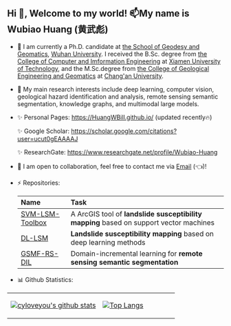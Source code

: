 ## Hi 👋, Welcome to my world! 📫My name is Wubiao Huang (黄武彪)

- 🔭­ I am currently a Ph.D. candidate at [the School of Geodesy and Geomatics](http://main.sgg.whu.edu.cn/), [Wuhan University](https://www.whu.edu.cn/). I received the B.Sc. degree from [the College of Computer and Imformation Engineering](https://cs.xmut.edu.cn/index.htm) at [Xiamen University of Technology](https://www.xmut.edu.cn/), and the M.Sc.degree from [the College of Geological Engineering and Geomatics](https://dcxy.chd.edu.cn/) at [Chang'an University](https://www.chd.edu.cn/).

- 🌱 My main research interests include deep learning, computer vision, geological hazard identification and analysis, remote sensing semantic segmentation, knowledge graphs, and multimodal large models.

- ✨ Personal Pages: https://HuangWBill.github.io/ (updated recently🔥)
  
  ✨ Google Scholar: https://scholar.google.com/citations?user=ucut0gEAAAAJ

  ✨ ResearchGate: https://www.researchgate.net/profile/Wubiao-Huang

- 👯 I am open to collaboration, feel free to contact me via [Email](huangwubiao@whu.edu.cn) (👈)!

- ⚡ Repositories:
  
    | Name                                                             | Task                                                                                   |
    | :--------------------------------------------------------------  | :------------------------------------------------------------------------------------  |
    | [SVM-LSM-Toolbox](https://github.com/HuangWBill/SVM-LSM-Toolbox) | A ArcGIS tool of **landslide susceptibility mapping** based on support vector machines |
    | [DL-LSM](https://github.com/HuangWBill/DL_LSM)                   | **Landslide susceptibility mapping** based on deep learning methods                    |   
    | [GSMF-RS-DIL](https://github.com/HuangWBill/GSMF-RS-DIL)         | Domain-incremental learning for **remote sensing semantic segmentation**               |  

- 📊 Github Statistics: 
<table >

<tr><td align="center" width="55%">
    
[![cyloveyou's github stats](https://github-readme-stats.vercel.app/api?username=HuangWBill&count_private=true&show_icons=true&theme=white)](https://github.com/anuraghazra/github-readme-stats)

</td>

<td align="top" width="45%">

[![Top Langs](https://github-readme-stats.vercel.app/api/top-langs/?username=HuangWBill&layout=compact&theme=white)](https://github.com/anuraghazra/github-readme-stats)

</td>
</table>


<!--
- ðŸ¤” Iâ€™m looking for help with ...
- ðŸ’¬ Ask me about ...
-  How to reach me: ...
- ðŸ˜„ Pronouns: ...
- âš?Fun fact: ...

